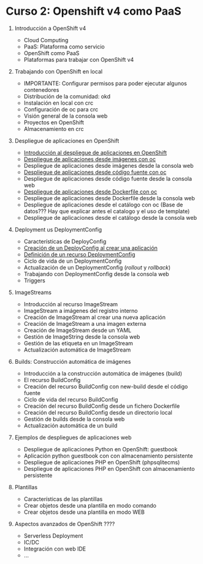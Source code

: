 # Curso 2: Openshift v4 como PaaS

1. Introducción a OpenShift v4
	* Cloud Computing
	* PaaS: Plataforma como servicio
	* OpenShift como PaaS
	* Plataformas para trabajar con OpenShift v4

2. Trabajando con OpenShift en local
	* IMPORTANTE: Configurar permisos para poder ejecutar algunos contenedores
	* Distribución de la comunidad: okd
	* Instalación en local con crc
	* Configuración de oc para crc
	* Visión general de la consola web
	* Proyectos en OpenShift
	* Almacenamiento en crc

3. Despliegue de aplicaciones en OpenShift
	* [Introducción al despliegue de aplicaciones en OpenShift](modulo3/introduccion.md)
	* [Despliegue de aplicaciones desde imágenes con oc](modulo3/imagen.md)
	* Despliegue de aplicaciones desde imágenes desde la consola web
	* [Despliegue de aplicaciones desde código fuente con oc](modulo3/codigo.md	)
	* Despliegue de aplicaciones desde código fuente desde la consola web
	* [Despliegue de aplicaciones desde Dockerfile con oc](modulo3/dockerfile.md)
	* Despliegue de aplicaciones desde Dockerfile desde la consola web
	* Despliegue de aplicaciones desde el catálogo con oc (Base de datos??? Hay que explicar antes el catalogo y el uso de template)
	* Despliegue de aplicaciones desde el catálogo desde la consola web

4. Deployment us DeploymentConfig
	* Características de DeployConfig
	* [Creación de un DeployConfig al crear una aplicación](modulo4/newdc.md)
	* [Definición de un recurso DeploymentConfig](modulo4/deploymentconfig.md)
	* Ciclo de vida de un DeploymentConfig
	* Actualización de un DeploymentConfig (*rollout* y *rollback*)
	* Trabajando con DeploymentConfig desde la consola web
	* Triggers
	

5. ImageStreams
	* Introducción al recurso ImageStream
	* ImageStream a imágenes del registro interno
	* Creación de ImageStream al crear una nueva aplicación
	* Creación de ImageStream a una imagen externa
	* Creación de ImageStream desde un YAML
	* Gestión de ImageString desde la consola web
	* Gestión de las etiqueta en un ImageStream
	* Actualización automática de ImageStream

6. Builds: Construcción automática de imágenes
	* Introducción a la construcción automática de imágenes (build)
	* El recurso BuildConfig
	* Creación del recurso BuildConfig con new-build desde el código fuente
	* Ciclo de vida del recurso BuildConfig
	* Creación del recurso BuildConfig desde un fichero Dockerfile
	* Creación del recurso BuildConfig desde un directorio local
	* Gestión de builds desde la consola web
	* Actualización automática de un build

7. Ejemplos de despliegues de aplicaciones web

	* Despliegue de aplicaciones Python en OpenShift: guestbook
	* Aplicación python guestbook con con almacenamiento persistente
	* Despliegue de aplicaciones PHP en OpenShift (phpsqlitecms)
	* Despliegue de aplicaciones PHP en OpenShift con almacenamiento persistente

8. Plantillas

	* Características de las plantillas
	* Crear objetos desde una plantilla en modo comando
	* Crear objetos desde una plantilla en modo WEB

9. Aspectos avanzados de OpenShift ????
	
	* Serverless Deployment 
	* IC/DC
	* Integración con web IDE
	* ...
		




	
